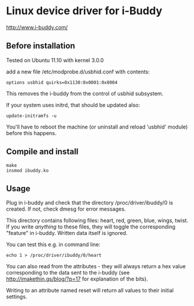 Linux device driver for i-Buddy
===============================

http://www.i-buddy.com/

## Before installation

Tested on Ubuntu 11.10 with kernel 3.0.0

add a new file /etc/modprobe.d/usbhid.conf with contents:

	options usbhid quirks=0x1130:0x0001:0x0004

This removes the i-buddy from the control of usbhid subsystem.

If your system uses initrd, that should be updated also:

	update-initramfs -u
	
You'll have to reboot the machine (or uninstall and reload 'usbhid' module)
before this happens.

## Compile and install

	make
	insmod ibuddy.ko

## Usage

Plug in i-buddy and check that the directory /proc/driver/ibuddy/0 
is created. If not, check dmesg for error messages.

This directory contains following files: heart, red, green, blue, wings, twist.
If you write _anything_ to these files, they will toggle the 
corresponding "feature" in i-buddy. Written data itself is ignored.

You can test this e.g. in command line:

	echo 1 > /proc/driver/ibuddy/0/heart

You can also read from the attributes - they will always return a hex value
corresponding to the data sent to the i-buddy
(see http://imakethin.gs/blog/?p=17 for explanation of the bits).

Writing to an attribute named reset will return all values to their initial
settings.
